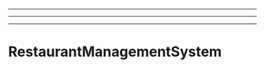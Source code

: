 ---
----------------------------------------------------------------------------------------------------
----------------------------------------------------------------------------------------------------
# RestaurantManagementSystem
